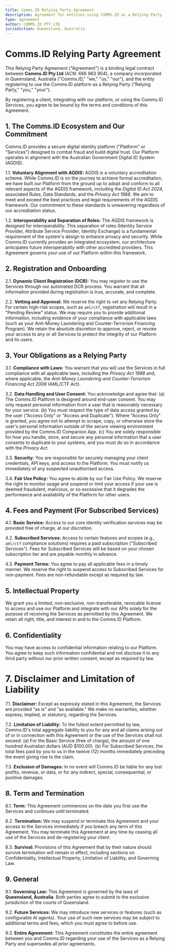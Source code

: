 ```yaml
---
title: Comms.ID Relying Party Agreement
description: Agreement for entities using COMMS.ID as a Relying Party
type: agreement
author: COMMS.ID PTY LTD
jurisdiction: Queensland, Australia
---
```


# **Comms.ID Relying Party Agreement**

This Relying Party Agreement ("Agreement") is a binding legal contract between **Comms.ID Pty Ltd** (ACN: 686 963 904), a company incorporated in Queensland, Australia ("Comms.ID," "we," "us," "our"), and the entity registering to use the Comms.ID platform as a Relying Party ("Relying Party," "you," "your").

By registering a client, integrating with our platform, or using the Comms.ID Services, you agree to be bound by the terms and conditions of this Agreement.

## **1. The Comms.ID Ecosystem and Our Commitment**

Comms.ID provides a secure digital identity platform ("Platform" or "Services") designed to combat fraud and build digital trust. Our Platform operates in alignment with the Australian Government Digital ID System (AGDIS).

1.1. **Voluntary Alignment with AGDIS:** AGDIS is a voluntary accreditation scheme. While Comms.ID is on the journey to achieve formal accreditation, we have built our Platform from the ground up to adopt and conform to all relevant aspects of the AGDIS framework, including the _Digital ID Act 2024_, associated Rules, Data Standards, and the _Privacy Act 1988_. We aim to meet and exceed the best practices and legal requirements of the AGDIS framework. Our commitment to these standards is unwavering regardless of our accreditation status.

1.2. **Interoperability and Separation of Roles:** The AGDIS framework is designed for interoperability. This separation of roles (Identity Service Provider, Attribute Service Provider, Identity Exchange) is a fundamental requirement of the system's design to enhance privacy and security. While Comms.ID currently provides an integrated ecosystem, our architecture anticipates future interoperability with other accredited providers. This Agreement governs your use of our Platform within this framework.

## **2. Registration and Onboarding**

2.1. **Dynamic Client Registration (DCR):** You may register to use the Services through our automated DCR process. You warrant that all information provided during registration is true, accurate, and complete.

2.2. **Vetting and Approval:** We reserve the right to vet any Relying Party. For certain high-risk scopes, such as `aml/ctf`, registration will result in a "Pending Review" status. We may require you to provide additional information, including evidence of your compliance with applicable laws (such as your Anti-Money Laundering and Counter-Terrorism Financing Program). We retain the absolute discretion to approve, reject, or revoke your access to any or all Services to protect the integrity of our Platform and its users.

## **3. Your Obligations as a Relying Party**

3.1. **Compliance with Laws:** You warrant that you will use the Services in full compliance with all applicable laws, including the _Privacy Act 1988_ and, where applicable, the _Anti-Money Laundering and Counter-Terrorism Financing Act 2006_ (AML/CTF Act).

3.2. **Data Handling and User Consent:** You acknowledge and agree that:
(a) The Comms.ID Platform is designed around end-user consent. You may only request personal information from a user that is reasonably necessary for your service.
(b) You must respect the type of data access granted by the user ("Access Only" or "Access and Duplicate"). Where "Access Only" is granted, you agree not to attempt to scrape, copy, or otherwise store the user's personal information outside of the secure viewing environment provided by the Comms.ID Companion App.
(c) You are solely responsible for how you handle, store, and secure any personal information that a user consents to duplicate to your systems, and you must do so in accordance with the _Privacy Act_.

3.3. **Security:** You are responsible for securely managing your client credentials, API keys, and access to the Platform. You must notify us immediately of any suspected unauthorised access.

3.4. **Fair Use Policy:** You agree to abide by our Fair Use Policy. We reserve the right to monitor usage and suspend or limit your access if your use is deemed fraudulent, malicious, or so excessive that it degrades the performance and availability of the Platform for other users.

## **4. Fees and Payment (For Subscribed Services)**

4.1. **Basic Service:** Access to our core identity verification services may be provided free of charge, at our discretion.

4.2. **Subscribed Services:** Access to certain features and scopes (e.g., `aml/ctf` compliance solutions) requires a paid subscription ("Subscribed Services"). Fees for Subscribed Services will be based on your chosen subscription tier and are payable monthly in advance.

4.3. **Payment Terms:** You agree to pay all applicable fees in a timely manner. We reserve the right to suspend access to Subscribed Services for non-payment. Fees are non-refundable except as required by law.

## **5. Intellectual Property**

We grant you a limited, non-exclusive, non-transferable, revocable license to access and use our Platform and integrate with our APIs solely for the purpose of receiving the Services as permitted by this Agreement. We retain all right, title, and interest in and to the Comms.ID Platform.

## **6. Confidentiality**

You may have access to confidential information relating to our Platform. You agree to keep such information confidential and not disclose it to any third party without our prior written consent, except as required by law.

# **7. Disclaimer and Limitation of Liability**

7.1. **Disclaimer:** Except as expressly stated in this Agreement, the Services are provided "as is" and "as available." We make no warranties, whether express, implied, or statutory, regarding the Services.

7.2. **Limitation of Liability:** To the fullest extent permitted by law, Comms.ID's total aggregate liability to you for any and all claims arising out of or in connection with this Agreement or the use of the Services shall not exceed:
(a) For the Basic Service (free of charge), the amount of one hundred Australian dollars (AUD $100.00).
(b) For Subscribed Services, the total fees paid by you to us in the twelve (12) months immediately preceding the event giving rise to the claim.

7.3. **Exclusion of Damages:** In no event will Comms.ID be liable for any lost profits, revenue, or data, or for any indirect, special, consequential, or punitive damages.

## **8. Term and Termination**

8.1. **Term:** This Agreement commences on the date you first use the Services and continues until terminated.

8.2. **Termination:** We may suspend or terminate this Agreement and your access to the Services immediately if you breach any term of this Agreement. You may terminate this Agreement at any time by ceasing all use of the Services and de-registering your client.

8.3. **Survival:** Provisions of this Agreement that by their nature should survive termination will remain in effect, including sections on Confidentiality, Intellectual Property, Limitation of Liability, and Governing Law.

## **9. General**

9.1. **Governing Law:** This Agreement is governed by the laws of **Queensland, Australia**. Both parties agree to submit to the exclusive jurisdiction of the courts of Queensland.

9.2. **Future Services:** We may introduce new services or features (such as configurable AI agents). Your use of such new services may be subject to additional terms and fees, which you must agree to before use.

9.3. **Entire Agreement:** This Agreement constitutes the entire agreement between you and Comms.ID regarding your use of the Services as a Relying Party and supersedes all prior agreements.
